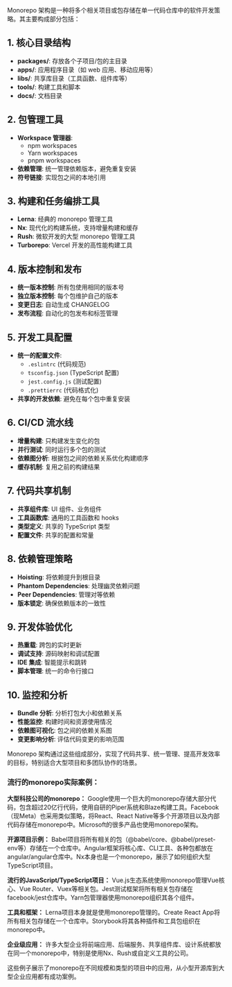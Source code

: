 
Monorepo 架构是一种将多个相关项目或包存储在单一代码仓库中的软件开发策略。其主要构成部分包括：

## 1. 核心目录结构
- **packages/**: 存放各个子项目/包的主目录
- **apps/**: 应用程序目录（如 web 应用、移动应用等）
- **libs/**: 共享库目录（工具函数、组件库等）
- **tools/**: 构建工具和脚本
- **docs/**: 文档目录

## 2. 包管理工具
- **Workspace 管理器**: 
  - npm workspaces
  - Yarn workspaces
  - pnpm workspaces
- **依赖管理**: 统一管理依赖版本，避免重复安装
- **符号链接**: 实现包之间的本地引用

## 3. 构建和任务编排工具
- **Lerna**: 经典的 monorepo 管理工具
- **Nx**: 现代化的构建系统，支持增量构建和缓存
- **Rush**: 微软开发的大型 monorepo 管理工具
- **Turborepo**: Vercel 开发的高性能构建工具

## 4. 版本控制和发布
- **统一版本控制**: 所有包使用相同的版本号
- **独立版本控制**: 每个包维护自己的版本
- **变更日志**: 自动生成 CHANGELOG
- **发布流程**: 自动化的包发布和标签管理

## 5. 开发工具配置
- **统一的配置文件**: 
  - `.eslintrc` (代码规范)
  - `tsconfig.json` (TypeScript 配置)
  - `jest.config.js` (测试配置)
  - `.prettierrc` (代码格式化)
- **共享的开发依赖**: 避免在每个包中重复安装

## 6. CI/CD 流水线
- **增量构建**: 只构建发生变化的包
- **并行测试**: 同时运行多个包的测试
- **依赖图分析**: 根据包之间的依赖关系优化构建顺序
- **缓存机制**: 复用之前的构建结果

## 7. 代码共享机制
- **共享组件库**: UI 组件、业务组件
- **工具函数库**: 通用的工具函数和 hooks
- **类型定义**: 共享的 TypeScript 类型
- **配置文件**: 共享的配置和常量

## 8. 依赖管理策略
- **Hoisting**: 将依赖提升到根目录
- **Phantom Dependencies**: 处理幽灵依赖问题
- **Peer Dependencies**: 管理对等依赖
- **版本锁定**: 确保依赖版本的一致性

## 9. 开发体验优化
- **热重载**: 跨包的实时更新
- **调试支持**: 源码映射和调试配置
- **IDE 集成**: 智能提示和跳转
- **脚本管理**: 统一的命令行接口

## 10. 监控和分析
- **Bundle 分析**: 分析打包大小和依赖关系
- **性能监控**: 构建时间和资源使用情况
- **依赖图可视化**: 包之间的依赖关系图
- **变更影响分析**: 评估代码变更的影响范围

Monorepo 架构通过这些组成部分，实现了代码共享、统一管理、提高开发效率的目标，特别适合大型项目和多团队协作的场景。
        
### 流行的monorepo实际案例：

**大型科技公司的monorepo：**
Google使用一个巨大的monorepo存储大部分代码，包含超过20亿行代码，使用自研的Piper系统和Blaze构建工具。Facebook（现Meta）也采用类似策略，将React、React Native等多个开源项目以及内部代码存储在monorepo中。Microsoft的很多产品也使用monorepo架构。

**开源项目示例：**
Babel项目将所有相关的包（@babel/core、@babel/preset-env等）存储在一个仓库中。Angular框架将核心库、CLI工具、各种包都放在angular/angular仓库中。Nx本身也是一个monorepo，展示了如何组织大型TypeScript项目。

**流行的JavaScript/TypeScript项目：**
Vue.js生态系统使用monorepo管理Vue核心、Vue Router、Vuex等相关包。Jest测试框架将所有相关包存储在facebook/jest仓库中。Yarn包管理器使用monorepo组织其各个组件。

**工具和框架：**
Lerna项目本身就是使用monorepo管理的。Create React App将所有相关包存储在一个仓库中。Storybook将其各种插件和工具包组织在monorepo中。

**企业级应用：**
许多大型企业将前端应用、后端服务、共享组件库、设计系统都放在同一个monorepo中，特别是使用Nx、Rush或自定义工具的公司。

这些例子展示了monorepo在不同规模和类型的项目中的应用，从小型开源库到大型企业应用都有成功案例。